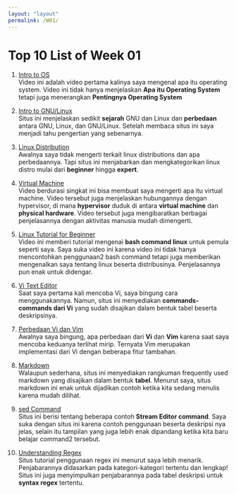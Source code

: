 ```yaml
---
layout: "layout"
permalink: /W01/
---
```


# Top 10 List of Week 01

1. [Intro to OS](https://www.youtube.com/watch?v=vBURTt97EkA) <br>
Video ini adalah video pertama kalinya saya mengenal apa itu operating system. Video ini tidak hanya menjelaskan **Apa itu Operating System** tetapi juga menerangkan **Pentingnya Operating System**

2. [Intro to GNU/Linux](https://www.linuxsec.org/2019/08/mengenal-apa-itu-gnulinux.html) <br>
Situs ini menjelaskan sedikit **sejarah** GNU dan Linux dan **perbedaan** antara GNU, Linux, dan GNU/Linux. Setelah membaca situs ini saya menjadi tahu pengertian yang sebenarnya. 

3. [Linux Distribution](https://haydenjames.io/best-linux-distro/) <br>
Awalnya saya tidak mengerti terkait linux distributions dan apa perbedaannya. Tapi situs ini menjabarkan dan mengkategorikan linux distro mulai dari **beginner** hingga **expert**. 

4. [Virtual Machine](https://youtu.be/N5gworNCJuY) <br>
Video berdurasi singkat ini bisa membuat saya mengerti apa itu virtual machine. Video tersebut juga menjelaskan hubungannya dengan hypervisor, di mana **hypervisor** duduk di antara **virtual machine** dan **physical hardware**. Video tersebut juga mengibaratkan berbagai penjelasannya dengan aktivitas manusia mudah dimengerti. 

5. [Linux Tutorial for Beginner](https://youtu.be/BMGixkvJ-6w) <br>
Video ini memberi tutorial mengenai **bash command linux** untuk pemula seperti saya. Saya suka video ini karena video ini tidak hanya mencontohkan penggunaan2 bash command tetapi juga memberikan mengenalkan saya tentang linux beserta distribusinya. Penjelasannya pun enak untuk didengar. 

6. [Vi Text Editor](https://www.cs.colostate.edu/helpdocs/vi.html) <br>
Saat saya pertama kali mencoba Vi, saya bingung cara menggunakannya. Namun, situs ini menyediakan **commands-commands dari Vi** yang sudah disajikan dalam bentuk tabel beserta deskripsinya. 

7. [Perbedaan Vi dan Vim](https://www.shell-tips.com/linux/vi-vs-vim/#:~:text=Vi%20stands%20for%20Visual.,Vi%20standard%20with%20many%20additions.) <br>
Awalnya saya bingung, apa perbedaan dari **Vi** dan **Vim** karena saat saya mencoba keduanya terlihat mirip. Ternyata Vim merupakan implementasi dari Vi dengan beberapa fitur tambahan.

8. [Markdown](https://commonmark.org/help/) <br>
Walaupun sederhana, situs ini menyediakan rangkuman frequently used markdown yang disajikan dalam bentuk **tabel**. Menurut saya, situs markdown ini enak untuk dijadikan contoh ketika kita sedang menulis karena mudah dilihat. 

9. [sed Command](https://www.linuxtechi.com/20-sed-command-examples-linux-users/#:~:text=Sed%20command%20or%20Stream%20Editor,insertion%2C%20deletion%2C%20search%20etc.) <br>
Situs ini berisi tentang beberapa contoh **Stream Editor command**. Saya suka dengan situs ini karena contoh penggunaan beserta deskripsi nya jelas, selain itu tampilan yang juga lebih enak dipandang ketika kita baru belajar command2 tersebut. 

10. [Understanding Regex](https://linuxconfig.org/understanding-regular-expressions) <br>
Situs tutorial penggunaan regex ini menurut saya lebih menarik. Penjabarannya didasarkan pada kategori-kategori tertentu dan lengkap! Situs ini juga menyimpulkan penjabarannya pada tabel deskripsi untuk **syntax regex** tertentu.  
